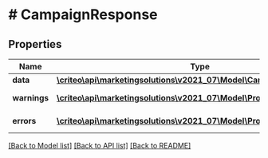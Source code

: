 # # CampaignResponse

## Properties

Name | Type | Description | Notes
------------ | ------------- | ------------- | -------------
**data** | [**\criteo\api\marketingsolutions\v2021_07\Model\CampaignReadResource**](CampaignReadResource.md) |  | [optional]
**warnings** | [**\criteo\api\marketingsolutions\v2021_07\Model\ProblemDetails[]**](ProblemDetails.md) |  | [optional] [readonly]
**errors** | [**\criteo\api\marketingsolutions\v2021_07\Model\ProblemDetails[]**](ProblemDetails.md) |  | [optional] [readonly]

[[Back to Model list]](../../README.md#models) [[Back to API list]](../../README.md#endpoints) [[Back to README]](../../README.md)
